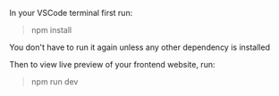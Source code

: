 In your VSCode terminal first run:

> npm install

You don't have to run it again unless any other dependency is installed

Then to view live preview of your frontend website, run:

> npm run dev
